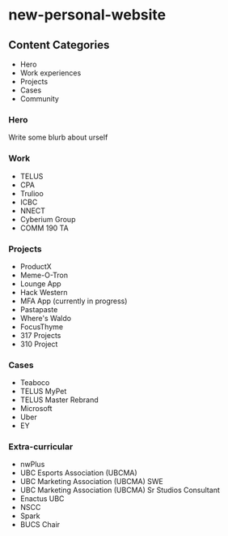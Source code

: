 # new-personal-website

## Content Categories
- Hero
- Work experiences
- Projects
- Cases
- Community

### Hero
Write some blurb about urself
### Work
- TELUS
- CPA
- Trulioo
- ICBC
- NNECT
- Cyberium Group
- COMM 190 TA
  
### Projects
- ProductX
- Meme-O-Tron
- Lounge App
- Hack Western
- MFA App (currently in progress)
- Pastapaste
- Where's Waldo
- FocusThyme
- 317 Projects
- 310 Project
  
### Cases
- Teaboco
- TELUS MyPet
- TELUS Master Rebrand
- Microsoft
- Uber
- EY
  
### Extra-curricular
- nwPlus
- UBC Esports Association (UBCMA)
- UBC Marketing Association (UBCMA) SWE
- UBC Marketing Association (UBCMA) Sr Studios Consultant
- Enactus UBC
- NSCC
- Spark
- BUCS Chair
